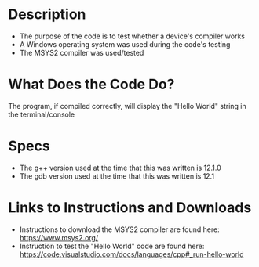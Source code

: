 # Description
- The purpose of the code is to test whether a device's compiler works 
- A Windows operating system was used during the code's testing
- The MSYS2 compiler was used/tested

# What Does the Code Do?
The program, if compiled correctly, will display the "Hello World" string in the terminal/console

# Specs
- The g++ version used at the time that this was written is 12.1.0
- The gdb version used at the time that this was written is 12.1

# Links to Instructions and Downloads 
- Instructions to download the MSYS2 compiler are found here: https://www.msys2.org/ 
- Instruction to test the "Hello World" code are found here: https://code.visualstudio.com/docs/languages/cpp#_run-hello-world

